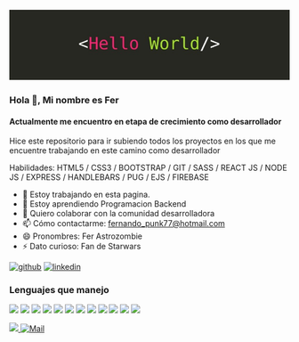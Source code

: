![](https://github.com/FerAstrozombie/FerAstrozombie/blob/main/1618362234155.jpg)

### Hola 👋, Mi nombre es Fer
#### Actualmente me encuentro en etapa de crecimiento como desarrollador
Hice este repositorio para ir subiendo todos los proyectos en los que me encuentre trabajando en este camino como desarrollador


Habilidades: HTML5 / CSS3 / BOOTSTRAP / GIT / SASS / REACT JS / NODE JS / EXPRESS / HANDLEBARS / PUG / EJS / FIREBASE

- 🔭 Estoy trabajando en esta pagina. 
- 🌱 Estoy aprendiendo Programacion Backend 
- 👯 Quiero colaborar con la comunidad desarrolladora 
- 📫 Cómo contactarme: fernando_punk77@hotmail.com 
- 😄 Pronombres: Fer Astrozombie 
- ⚡ Dato curioso: Fan de Starwars 


[<img src='https://cdn.jsdelivr.net/npm/simple-icons@3.0.1/icons/github.svg' alt='github' height='40'>](https://github.com//FerAstrozombie)  [<img src='https://cdn.jsdelivr.net/npm/simple-icons@3.0.1/icons/linkedin.svg' alt='linkedin' height='40'>](https://www.linkedin.com/in//fernando-lair//)

### Lenguajes que manejo  

<p>
  <img src="https://cdn.jsdelivr.net/gh/devicons/devicon/icons/html5/html5-original.svg"  height="50"/>
  <img src="https://cdn.jsdelivr.net/gh/devicons/devicon/icons/css3/css3-original.svg" height="50"/>
  <img src="https://cdn.jsdelivr.net/gh/devicons/devicon/icons/sass/sass-original.svg" height="50"/>
  <img src="https://cdn.jsdelivr.net/gh/devicons/devicon/icons/nodejs/nodejs-original.svg" height="50"/>
  <img src="https://cdn.jsdelivr.net/gh/devicons/devicon/icons/github/github-original.svg" height="50"/>
  <img src="https://cdn.jsdelivr.net/gh/devicons/devicon/icons/git/git-original.svg" height="50"/>
  <img src="https://cdn.jsdelivr.net/gh/devicons/devicon/icons/javascript/javascript-original.svg" height="50"/>
  <img src="https://icongr.am/devicon/react-original.svg?size=57&color=currentColor"/>
  <img src="https://icongr.am/devicon/express-original-wordmark.svg?size=77&color=currentColor"/>
  <img src="https://icongr.am/devicon/nodejs-original-wordmark.svg?size=104&color=currentColor"/>
  <img src="https://icongr.am/devicon/bootstrap-plain-wordmark.svg?size=56&color=8000ff"/>
  <img src="https://icongr.am/devicon/handlebars-original-wordmark.svg?size=79&color=ff8040"/>
  
  
</p>

<p>
  <a href="https://www.linkedin.com/in/fernando-lair/" target="_blank">
    <img src="https://cdn.jsdelivr.net/gh/devicons/devicon/icons/linkedin/linkedin-original.svg" height="50"/>
  </a>
  <a href="mailto:fernando_punk77.cc@hotmail.com" target="_blank">
    <img alt="Mail" src="https://img.shields.io/badge/-Email-D14836?style=for-the-badge&logo=gmail&logoColor=white" />
  </a>
</p?
